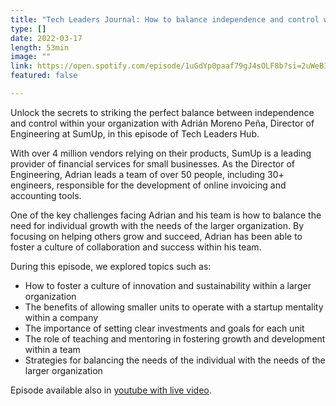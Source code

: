 ```yaml
---
title: "Tech Leaders Journal: How to balance independence and control within your organization"
type: []
date: 2022-03-17
length: 53min
image: ""
link: https://open.spotify.com/episode/1uGdYp0paaf79gJ4sOLF8b?si=2uWeBI04RT6giSaCV4r2IQ
featured: false

---
```


Unlock the secrets to striking the perfect balance between independence and control within your organization with Adrián Moreno Peña, Director of Engineering at SumUp, in this episode of Tech Leaders Hub.

With over 4 million vendors relying on their products, SumUp is a leading provider of financial services for small businesses. As the Director of Engineering, Adrian leads a team of over 50 people, including 30+ engineers, responsible for the development of online invoicing and accounting tools.

One of the key challenges facing Adrian and his team is how to balance the need for individual growth with the needs of the larger organization. By focusing on helping others grow and succeed, Adrian has been able to foster a culture of collaboration and success within his team.

During this episode, we explored topics such as:

- How to foster a culture of innovation and sustainability within a larger organization
- The benefits of allowing smaller units to operate with a startup mentality within a company
- The importance of setting clear investments and goals for each unit
- The role of teaching and mentoring in fostering growth and development within a team
- Strategies for balancing the needs of the individual with the needs of the larger organization

Episode available also in [youtube with live video](https://www.youtube.com/watch?v=_o5XzIBtj0I).
<!--more-->